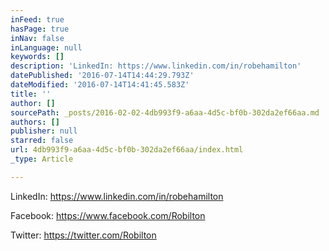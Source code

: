 ```yaml
---
inFeed: true
hasPage: true
inNav: false
inLanguage: null
keywords: []
description: 'LinkedIn: https://www.linkedin.com/in/robehamilton'
datePublished: '2016-07-14T14:44:29.793Z'
dateModified: '2016-07-14T14:41:45.583Z'
title: ''
author: []
sourcePath: _posts/2016-02-02-4db993f9-a6aa-4d5c-bf0b-302da2ef66aa.md
authors: []
publisher: null
starred: false
url: 4db993f9-a6aa-4d5c-bf0b-302da2ef66aa/index.html
_type: Article

---
```

LinkedIn: https://www.linkedin.com/in/robehamilton

Facebook: https://www.facebook.com/Robilton

Twitter: https://twitter.com/Robilton